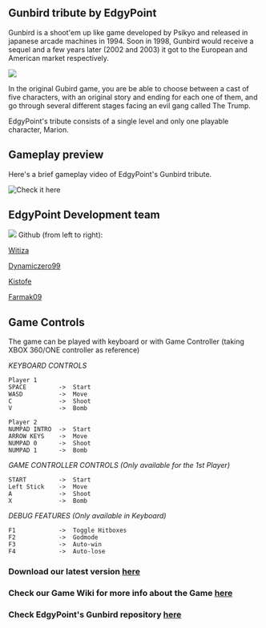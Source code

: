 ## Gunbird tribute by EdgyPoint

Gunbird is a shoot'em up like game developed by Psikyo and released in japanese arcade machines in 1994. Soon in 1998, Gunbird would receive a sequel and a few years later (2002 and 2003) it got to the European and American market respectively. 

![](http://i.imgur.com/bvAXY8G.jpg)

In the original Gubird game, you are be able to choose between a cast of five characters, with an original story and ending for each one of them, and go through several different stages facing an evil gang called The Trump. 

EdgyPoint's tribute consists of a single level and only one playable character, Marion. 

## Gameplay preview

Here's a brief gameplay video of EdgyPoint's Gunbird tribute. 

![Check it here](https://www.youtube.com/watch?v=V4Z60KCTpMQ)

## EdgyPoint Development team
![](http://i.imgur.com/UtBm2ur.jpg)
Github (from left to right): 

[Witiza](https://github.com/Witiza)

[Dynamiczero99](https://github.com/dynamiczero99)

[Kistofe](https://github.com/kistofe)

[Farmak09](https://github.com/Farmak09)


## Game Controls
The game can be played with keyboard or with Game Controller (taking XBOX 360/ONE controller as reference)

_KEYBOARD CONTROLS_

    Player 1
    SPACE         ->  Start
    WASD          ->  Move
    C             ->  Shoot
    V             ->  Bomb
    
    Player 2
    NUMPAD INTRO  ->  Start
    ARROW KEYS    ->  Move
    NUMPAD 0      ->  Shoot
    NUMPAD 1      ->  Bomb
    
*GAME CONTROLLER CONTROLS (Only available for the 1st Player)*

    START         ->  Start
    Left Stick    ->  Move
    A             ->  Shoot
    X             ->  Bomb

 *DEBUG FEATURES (Only available in Keyboard)*
 
    F1            ->  Toggle Hitboxes
    F2            ->  Godmode
    F3            ->  Auto-win
    F4            ->  Auto-lose

### Download our latest version [here](https://github.com/EdgyPoint/Gunbird/releases)
### Check our Game Wiki for more info about the Game [here](https://github.com/EdgyPoint/Gunbird/wiki)
### Check EdgyPoint's Gunbird repository [here](https://github.com/EdgyPoint/Gunbird)
